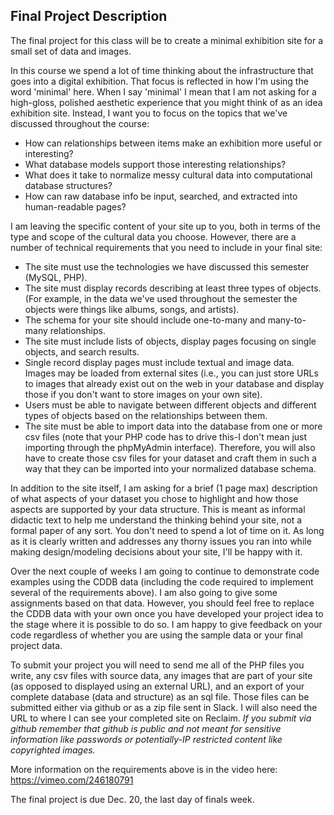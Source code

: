 ## Final Project Description

The final project for this class will be to create a minimal exhibition site for a small set of data and images.

In this course we spend a lot of time thinking about the infrastructure that goes into a digital exhibition. That focus is reflected in how I'm using the word 'minimal' here. When I say 'minimal' I mean that I am not asking for a high-gloss, polished aesthetic experience that you might think of as an idea exhibition site. Instead, I want you to focus on the topics that we've discussed throughout the course:

- How can relationships between items make an exhibition more useful or interesting?
- What database models support those interesting relationships?
- What does it take to normalize messy cultural data into computational database structures?
- How can raw database info be input, searched, and extracted into human-readable pages?

I am leaving the specific content of your site up to you, both in terms of the type and scope of the cultural data you choose. However, there are a number of technical requirements that you need to include in your final site:

- The site must use the technologies we have discussed this semester (MySQL, PHP).
- The site must display records describing at least three types of objects. (For example, in the data we've used throughout the semester the objects were things like albums, songs, and artists).
- The schema for your site should include one-to-many and many-to-many relationships.
- The site must include lists of objects, display pages focusing on single objects, and search results.
- Single record display pages must include textual and image data. Images may be loaded from external sites (i.e., you can just store URLs to images that already exist out on the web in your database and display those if you don't want to store images on your own site).
- Users must be able to navigate between different objects and different types of objects based on the relationships between them.
- The site must be able to import data into the database from one or more csv files (note that your PHP code has to drive this-I don't mean just importing through the phpMyAdmin interface). Therefore, you will also have to create those csv files for your dataset and craft them in such a way that they can be imported into your normalized database schema.

In addition to the site itself, I am asking for a brief (1 page max) description of what aspects of your dataset you chose to highlight and how those aspects are supported by your data structure. This is meant as informal didactic text to help me understand the thinking behind your site, not a formal paper of any sort. You don't need to spend a lot of time on it. As long as it is clearly written and addresses any thorny issues you ran into while making design/modeling decisions about your site, I'll be happy with it.

Over the next couple of weeks I am going to continue to demonstrate code examples using the CDDB data (including the code required to implement several of the requirements above). I am also going to give some assignments based on that data. However, you should feel free to replace the CDDB data with your own once you have developed your project idea to the stage where it is possible to do so. I am happy to give feedback on your code regardless of whether you are using the sample data or your final project data.

To submit your project you will need to send me all of the PHP files you write, any csv files with source data, any images that are part of your site (as opposed to displayed using an external URL), and an export of your complete database (data and structure) as an sql file. Those files can be submitted either via github or as a zip file sent in Slack. I will also need the URL to where I can see your completed site on Reclaim. *If you submit via github remember that github is public and not meant for sensitive information like passwords or potentially-IP restricted content like copyrighted images.*

More information on the requirements above is in the video here: <https://vimeo.com/246180791>

The final project is due Dec. 20, the last day of finals week. 